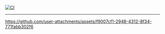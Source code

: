 [![CI](https://github.com/yifen9/unitn-problemset/actions/workflows/ci.yml/badge.svg)](https://github.com/yifen9/unitn-problemset/actions/workflows/ci.yml)

---

https://github.com/user-attachments/assets/f9007cf1-2948-4312-8f34-771fabb302f6
